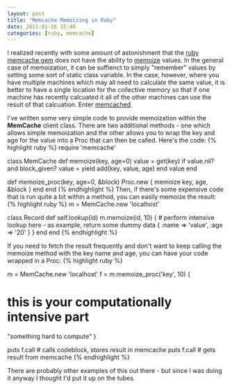 ```yaml
---
layout: post
title: "Memcache Memoizing in Ruby"
date: 2011-01-26 15:48
categories: [ruby, memcache]
---
```

I realized recently with some amount of astonishment that the [ruby memcache gem](https://rubygems.org/gems/memcache) does not have the ability to [memoize](http://en.wikipedia.org/wiki/Memoization) values.  In the general case of memoization, it can be suffienct to simply "remember" values by setting some sort of static class variable.  In the case, however, where you have multiple machines which may all need to calculate the same value, it is better to have a single location for the collective memory so that if one machine has recently calcuated it all of the other machines can use the result of that calcuation.  Enter [memcached](http://memcached.org/).  

I've written some very simple code to provide memoization within the **MemCache** client class.  There are two additional methods - one which allows simple memoization and the other allows you to wrap the key and age for the value into a Proc that can then be called.  Here's the code:
{% highlight ruby %}
require 'memcache'

class MemCache
  def memoize(key, age=0)
    value = get(key)
    if value.nil? and block_given?
      value = yield
      add(key, value, age)
    end
    value
  end

  def memoize_proc(key, age=0, &block)
    Proc.new { memoize key, age, &block }
  end
end
{% endhighlight %}
Then, if there's some expensive code that is run quite a bit within a method, you can easily memoize the result:
{% highlight ruby %}
m = MemCache.new 'localhost'

class Record
  def self.lookup(id)
    m.memoize(id, 10) { 
      # perform intensive lookup here - as example, return some dummy data
      { :name => 'value', :age => '20' }
    }
  end
end
{% endhighlight %}

If you need to fetch the result frequently and don't want to keep calling the memoize method with the key name and age, you can
have your code wrapped in a Proc:
{% highlight ruby %}

m = MemCache.new 'localhost'
f = m.memoize_proc('key', 10) {
  # this is your computationally intensive part
  "something hard to compute"
}

puts f.call  # calls codeblock, stores result in memcache
puts f.call  # gets result from memcache
{% endhighlight %}

There are probably other examples of this out there - but since I was doing it anyway I thought I'd put it up on the tubes.
